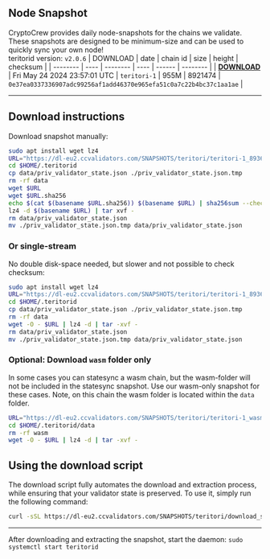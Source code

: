 ## Node Snapshot
CryptoCrew provides daily node-snapshots for the chains we validate. These snapshots are designed to be minimum-size and can be used to quickly sync your own node!  
teritorid version: `v2.0.6`
| DOWNLOAD | date | chain id | size | height | checksum |
| -------- | ---- | -------- | ---- | ------ | -------- |
| **[DOWNLOAD](https://dl-eu2.ccvalidators.com/SNAPSHOTS/teritori/teritori-1_8921474.tar.lz4)** | Fri May 24 2024 23:57:01 UTC | `teritori-1` | 955M | 8921474 | `0e37ea0337336907adc99256af1add46370e965efa51c0a7c22b4bc37c1aa1ae` |

---

## Download instructions
Download snapshot manually:
```sh
sudo apt install wget lz4
URL="https://dl-eu2.ccvalidators.com/SNAPSHOTS/teritori/teritori-1_8936137.tar.lz4"
cd $HOME/.teritorid
cp data/priv_validator_state.json ./priv_validator_state.json.tmp
rm -rf data
wget $URL
wget $URL.sha256
echo $(cat $(basename $URL.sha256)) $(basename $URL) | sha256sum --check
lz4 -d $(basename $URL) | tar xvf -
rm data/priv_validator_state.json
mv ./priv_validator_state.json.tmp data/priv_validator_state.json
```

### Or single-stream
No double disk-space needed, but slower and not possible to check checksum:
```sh
sudo apt install wget lz4
URL="https://dl-eu2.ccvalidators.com/SNAPSHOTS/teritori/teritori-1_8936137.tar.lz4"
cd $HOME/.teritorid
cp data/priv_validator_state.json ./priv_validator_state.json.tmp
rm -rf data
wget -O - $URL | lz4 -d | tar -xvf -
rm data/priv_validator_state.json
mv ./priv_validator_state.json.tmp data/priv_validator_state.json
```


### Optional: Download `wasm` folder only
In some cases you can statesync a wasm chain, but the wasm-folder will not be included in the statesync snapshot. Use our wasm-only snapshot for these cases. Note, on this chain the wasm folder is located within the `data` folder.
```sh
URL="https://dl-eu2.ccvalidators.com/SNAPSHOTS/teritori/teritori-1_wasm.tar.lz4"
cd $HOME/.teritorid/data
rm -rf wasm
wget -O - $URL | lz4 -d | tar -xvf -
```


## Using the download script

The download script fully automates the download and extraction process, while ensuring that your validator state is preserved. To use it, simply run the following command:
```sh
curl -sSL https://dl-eu2.ccvalidators.com/SNAPSHOTS/teritori/download_snapshot.sh | bash
```
---

After downloading and extracting the snapshot, start the daemon: `sudo systemctl start teritorid`

